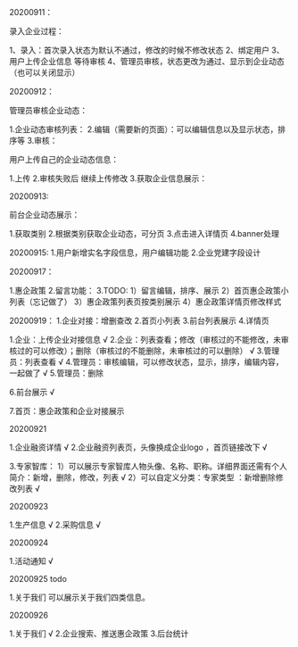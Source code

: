 20200911：

录入企业过程：

1、录入：首次录入状态为默认不通过，修改的时候不修改状态
2、绑定用户
3、用户上传企业信息 等待审核
4、管理员审核，状态更改为通过、显示到企业动态（也可以关闭显示）

20200912：

管理员审核企业动态：

1.企业动态审核列表：
2.编辑（需要新的页面）：可以编辑信息以及显示状态，排序等
3.审核：


用户上传自己的企业动态信息：

1.上传
2.审核失败后 继续上传修改
3.获取企业信息展示：


20200913:

前台企业动态展示：

1.获取类别
2.根据类别获取企业动态，可分页
3.点击进入详情页
4.banner处理

20200915:
1.用户新增实名字段信息，用户编辑功能
2.企业党建字段设计


20200917：

1.惠企政策
2.留言功能：
3.TODO:
1）留言编辑，排序、展示 
2）首页惠企政策小列表（忘记做了）
3）惠企政策列表页按类别展示
4）惠企政策详情页修改样式


20200919：
1.企业对接：增删查改
2.首页小列表
3.前台列表展示
4.详情页


1.企业：上传企业对接信息 √
2.企业：列表查看；修改（审核过的不能修改，未审核过的可以修改）；删除（审核过的不能删除，未审核过的可以删除） √
3.管理员：列表查看 √
4.管理员：审核编辑，可以修改状态，显示，排序，编辑内容，一起做了 √
5.管理员：删除 

6.前台展示 √


7.首页：惠企政策和企业对接展示 


20200921
 
1.企业融资详情 √
2.企业融资列表页，头像换成企业logo ，首页链接改下 √

3.专家智库：
1）可以展示专家智库人物头像、名称、职称。详细界面还需有个人简介：新增，删除，修改，列表 √
2）可以自定义分类：专家类型 ：新增删除修改列表 √

20200923

1.生产信息 √
2.采购信息 √

20200924

1.活动通知 √

20200925 todo

1.关于我们 可以展示关于我们四类信息。


20200926

1.关于我们 √
2.企业搜索、推送惠企政策
3.后台统计












